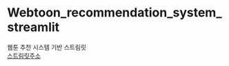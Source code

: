 # Webtoon_recommendation_system_streamlit

웹툰 추천 시스템 기반 스트림릿  
[스트림릿주소](https://chaliechu117-webtoon-recommendation-system-streaml-genre-8v7k4z.streamlitapp.com/)
